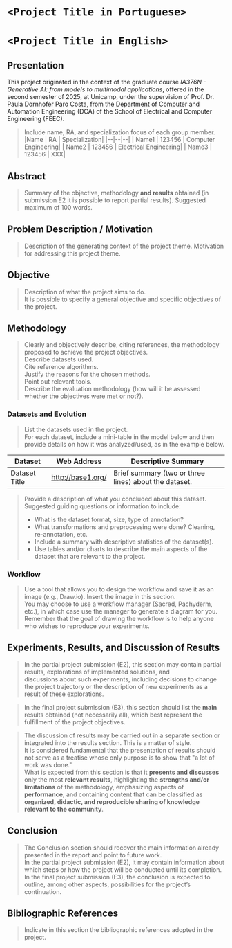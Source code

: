 # `<Project Title in Portuguese>`
# `<Project Title in English>`

## Presentation

This project originated in the context of the graduate course *IA376N - Generative AI: from models to multimodal applications*, 
offered in the second semester of 2025, at Unicamp, under the supervision of Prof. Dr. Paula Dornhofer Paro Costa, from the Department of Computer and Automation Engineering (DCA) of the School of Electrical and Computer Engineering (FEEC).

> Include name, RA, and specialization focus of each group member.  
> |Name  | RA | Specialization|
> |--|--|--|
> | Name1  | 123456  | Computer Engineering|
> | Name2  | 123456  | Electrical Engineering|
> | Name3  | 123456  | XXX|

## Abstract

> Summary of the objective, methodology **and results** obtained (in submission E2 it is possible to report partial results). Suggested maximum of 100 words. 

## Problem Description / Motivation

> Description of the generating context of the project theme. Motivation for addressing this project theme.  

## Objective

> Description of what the project aims to do.  
> It is possible to specify a general objective and specific objectives of the project.  

## Methodology

> Clearly and objectively describe, citing references, the methodology proposed to achieve the project objectives.  
> Describe datasets used.  
> Cite reference algorithms.  
> Justify the reasons for the chosen methods.  
> Point out relevant tools.  
> Describe the evaluation methodology (how will it be assessed whether the objectives were met or not?).  

### Datasets and Evolution
> List the datasets used in the project.  
> For each dataset, include a mini-table in the model below and then provide details on how it was analyzed/used, as in the example below.  

|Dataset | Web Address | Descriptive Summary|
|----- | ----- | -----|
|Dataset Title | http://base1.org/ | Brief summary (two or three lines) about the dataset.|

> Provide a description of what you concluded about this dataset. Suggested guiding questions or information to include:  
> * What is the dataset format, size, type of annotation?  
> * What transformations and preprocessing were done? Cleaning, re-annotation, etc.  
> * Include a summary with descriptive statistics of the dataset(s).  
> * Use tables and/or charts to describe the main aspects of the dataset that are relevant to the project.  

### Workflow
> Use a tool that allows you to design the workflow and save it as an image (e.g., Draw.io). Insert the image in this section.  
> You may choose to use a workflow manager (Sacred, Pachyderm, etc.), in which case use the manager to generate a diagram for you.  
> Remember that the goal of drawing the workflow is to help anyone who wishes to reproduce your experiments.  

## Experiments, Results, and Discussion of Results

> In the partial project submission (E2), this section may contain partial results, explorations of implemented solutions, and  
> discussions about such experiments, including decisions to change the project trajectory or the description of new experiments as a result of these explorations.  

> In the final project submission (E3), this section should list the **main** results obtained (not necessarily all), which best represent the fulfillment of the project objectives.  

> The discussion of results may be carried out in a separate section or integrated into the results section. This is a matter of style.  
> It is considered fundamental that the presentation of results should not serve as a treatise whose only purpose is to show that "a lot of work was done."  
> What is expected from this section is that it **presents and discusses** only the most **relevant results**, highlighting the **strengths and/or limitations** of the methodology, emphasizing aspects of **performance**, and containing content that can be classified as **organized, didactic, and reproducible sharing of knowledge relevant to the community**.  

## Conclusion

> The Conclusion section should recover the main information already presented in the report and point to future work.  
> In the partial project submission (E2), it may contain information about which steps or how the project will be conducted until its completion.  
> In the final project submission (E3), the conclusion is expected to outline, among other aspects, possibilities for the project’s continuation.  

## Bibliographic References
> Indicate in this section the bibliographic references adopted in the project.
